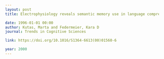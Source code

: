 ```yaml
---
layout: post
title: Electrophysiology reveals semantic memory use in language comprehension

date: 1996-01-01 00:00
author: Kutas, Marta and Federmeier, Kara D
journal: Trends in Cognitive Sciences

link: https://doi.org/10.1016/S1364-6613(00)01560-6

year: 2000
---
```



